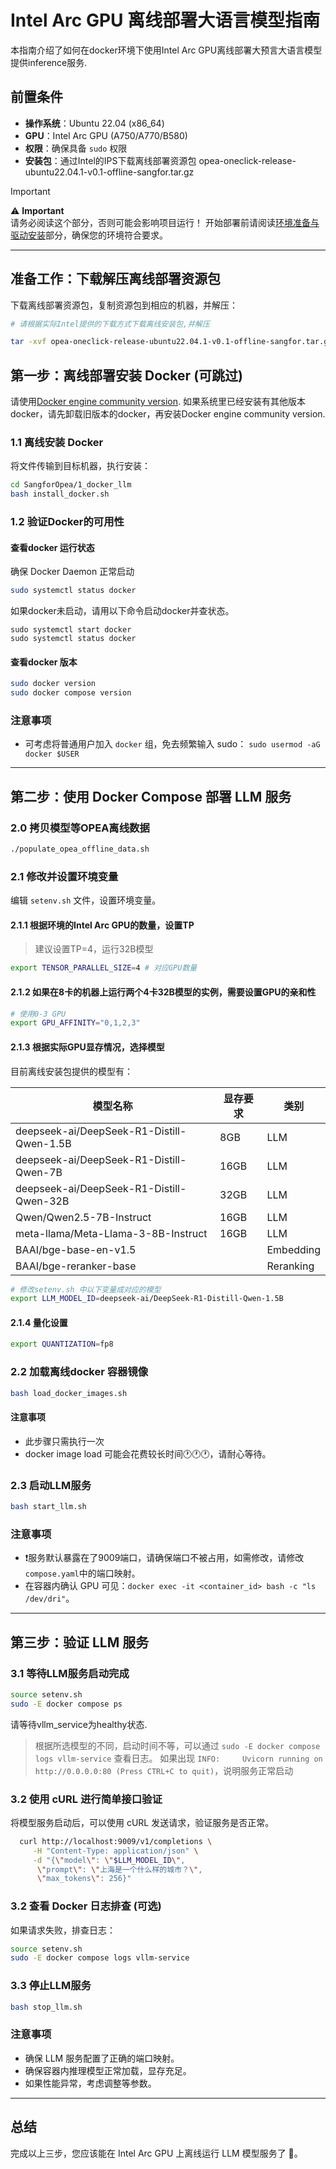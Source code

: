 # Intel Arc GPU 离线部署大语言模型指南

本指南介绍了如何在docker环境下使用Intel Arc GPU离线部署大预言大语言模型提供inference服务.

## 前置条件

- **操作系统**：Ubuntu 22.04 (x86_64)
- **GPU**：Intel Arc GPU (A750/A770/B580)
- **权限**：确保具备 `sudo` 权限
- **安装包**：通过Intel的IPS下载离线部署资源包 opea-oneclick-release-ubuntu22.04.1-v0.1-offline-sangfor.tar.gz

> [!IMPORTANT]
> ⚠️ **Important**  
> 请务必阅读这个部分，否则可能会影响项目运行！
> 开始部署前请阅读[环境准备与驱动安装](../0_arc_driver/README.md)部分，确保您的环境符合要求。

---

## **准备工作：下载解压离线部署资源包**

下载离线部署资源包，复制资源包到相应的机器，并解压：

```bash
# 请根据实际Intel提供的下载方式下载离线安装包,并解压

tar -xvf opea-oneclick-release-ubuntu22.04.1-v0.1-offline-sangfor.tar.gz

```

## **第一步：离线部署安装 Docker** (可跳过)

请使用[Docker engine community version](https://docs.docker.com/engine/install). 如果系统里已经安装有其他版本docker，请先卸载旧版本的docker，再安装Docker engine community version.

### 1.1 离线安装 Docker

将文件传输到目标机器，执行安装：

```bash
cd SangforOpea/1_docker_llm
bash install_docker.sh
```

### 1.2 验证Docker的可用性

#### 查看docker 运行状态

确保 Docker Daemon 正常启动
```bash
sudo systemctl status docker
```
如果docker未启动，请用以下命令启动docker并查状态。

```shell
sudo systemctl start docker
sudo systemctl status docker
```


#### 查看docker 版本

```bash
sudo docker version
sudo docker compose version
```

### **注意事项**

- 可考虑将普通用户加入 `docker` 组，免去频繁输入 sudo： `sudo usermod -aG docker $USER`

---

## **第二步：使用 Docker Compose 部署 LLM 服务**

### 2.0 拷贝模型等OPEA离线数据

```bash
./populate_opea_offline_data.sh
```

### 2.1 修改并设置环境变量

编辑 `setenv.sh` 文件，设置环境变量。

#### 2.1.1 根据环境的Intel Arc GPU的数量，设置TP

> 建议设置TP=4，运行32B模型

```bash
export TENSOR_PARALLEL_SIZE=4 # 对应GPU数量
```
#### 2.1.2 如果在8卡的机器上运行两个4卡32B模型的实例，需要设置GPU的亲和性

```bash
# 使用0-3 GPU
export GPU_AFFINITY="0,1,2,3"
```

#### 2.1.3 根据实际GPU显存情况，选择模型

目前离线安装包提供的模型有：

| 模型名称                                      | 显存要求 | 类别        |
|-------------------------------------------|------|-----------|
| deepseek-ai/DeepSeek-R1-Distill-Qwen-1.5B | 8GB  | LLM       |
| deepseek-ai/DeepSeek-R1-Distill-Qwen-7B   | 16GB | LLM       |
| deepseek-ai/DeepSeek-R1-Distill-Qwen-32B  | 32GB | LLM       |
| Qwen/Qwen2.5-7B-Instruct                  | 16GB | LLM       |
| meta-llama/Meta-Llama-3-8B-Instruct       | 16GB | LLM       |
| BAAI/bge-base-en-v1.5                     |      | Embedding |
| BAAI/bge-reranker-base                    |      | Reranking |

```bash
# 修改setenv.sh 中以下变量成对应的模型
export LLM_MODEL_ID=deepseek-ai/DeepSeek-R1-Distill-Qwen-1.5B
```

#### 2.1.4 量化设置

```sh
export QUANTIZATION=fp8
```

### 2.2 加载离线docker 容器镜像

```bash
bash load_docker_images.sh
```

#### **注意事项**
- 此步骤只需执行一次
- docker image load 可能会花费较长时间🕐🕐🕐，请耐心等待。


### 2.3 启动LLM服务

```bash
bash start_llm.sh
```

### **注意事项**

- ❗️服务默认暴露在了9009端口，请确保端口不被占用，如需修改，请修改`compose.yaml`中的端口映射。
- 在容器内确认 GPU 可见：`docker exec -it <container_id> bash -c "ls /dev/dri"`。

---

## **第三步：验证 LLM 服务**

### 3.1 等待LLM服务启动完成

```bash
source setenv.sh
sudo -E docker compose ps
```

请等待vllm_service为healthy状态.

> 根据所选模型的不同，启动时间不等，可以通过 `sudo -E docker compose logs vllm-service` 查看日志。
> 如果出现 `INFO:     Uvicorn running on http://0.0.0.0:80 (Press CTRL+C to quit)`，说明服务正常启动

### 3.2 使用 cURL 进行简单接口验证

将模型服务启动后，可以使用 cURL 发送请求，验证服务是否正常。


```bash
  curl http://localhost:9009/v1/completions \
     -H "Content-Type: application/json" \
     -d "{\"model\": \"$LLM_MODEL_ID\",
      \"prompt\": \"上海是一个什么样的城市？\", 
      \"max_tokens\": 256}"
```

### 3.2 查看 Docker 日志排查 (可选)

如果请求失败，排查日志：

```bash
source setenv.sh
sudo -E docker compose logs vllm-service
```

### 3.3 停止LLM服务

```bash
bash stop_llm.sh
```

### **注意事项**

- 确保 LLM 服务配置了正确的端口映射。
- 确保容器内推理模型正常加载，显存充足。
- 如果性能异常，考虑调整等参数。

---

## **总结**

完成以上三步，您应该能在 Intel Arc GPU 上离线运行 LLM 模型服务了 🎉。


